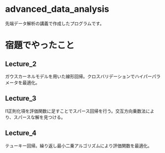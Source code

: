 # advanced_data_analysis
先端データ解析の講義で作成したプログラムです。
# 宿題でやったこと
## Lecture_2
ガウスカーネルモデルを用いた線形回帰。クロスバリデーションでハイパーパラメータを最適化。
## Lecture_3
l1正則化項を評価関数に足すことでスパース回帰を行う。交互方向乗数法により、スパースな解を見つける。
## Lecture_4
テューキー回帰。繰り返し最小二乗アルゴリズムにより評価関数を最適化。
